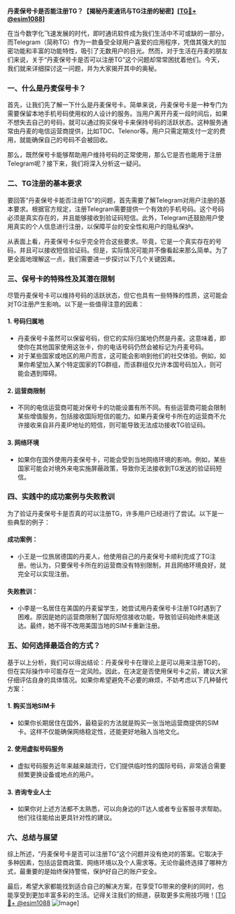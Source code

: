 **丹麦保号卡是否能注册TG？【揭秘丹麦通讯与TG注册的秘密】[[TG💪+ @esim1088](https://t.me/s/esim1088)]**

在当今数字化飞速发展的时代，即时通讯软件成为我们生活中不可或缺的一部分，而Telegram（简称TG）作为一款备受全球用户喜爱的应用程序，凭借其强大的加密功能和丰富的功能特性，吸引了无数用户的目光。然而，对于生活在丹麦的朋友们来说，关于“丹麦保号卡是否可以注册TG”这个问题却常常困扰着他们。今天，我们就来详细探讨这一问题，并为大家揭开其中的奥秘。

### 一、什么是丹麦保号卡？

首先，让我们先了解一下什么是丹麦保号卡。简单来说，丹麦保号卡是一种专门为需要保留本地手机号码使用权的人设计的服务。当用户离开丹麦一段时间后，如果不想失去自己的号码，就可以通过购买保号卡来保持号码的活跃状态。这种服务通常由丹麦的电信运营商提供，比如TDC、Telenor等。用户只需定期支付一定的费用，就能确保自己的号码不会被回收。

那么，既然保号卡能够帮助用户维持号码的正常使用，那么它是否也能用于注册Telegram呢？接下来，我们将深入分析这一疑问。

### 二、TG注册的基本要求

要回答“丹麦保号卡能否注册TG”的问题，首先需要了解Telegram对用户注册的基本要求。根据官方规定，注册Telegram需要提供一个有效的手机号码。这个号码必须是真实存在的，并且能够接收到验证码短信。此外，Telegram还鼓励用户使用真实的个人信息进行注册，以保障平台的安全性和用户的隐私保护。

从表面上看，丹麦保号卡似乎完全符合这些要求。毕竟，它是一个真实存在的号码，并且可以接收短信验证码。但是，实际情况可能并不像看起来那么简单。为了更全面地理解这一点，我们需要进一步探讨以下几个关键因素。

### 三、保号卡的特殊性及其潜在限制

尽管丹麦保号卡可以维持号码的活跃状态，但它也具有一些特殊的性质，这可能会对TG注册产生影响。以下是一些值得注意的因素：

#### 1. **号码归属地**
   - 丹麦保号卡虽然可以保留号码，但它的实际归属地仍然是丹麦。这意味着，即使你在其他国家使用这张卡，你的电话号码仍然会被标记为丹麦号码。
   - 对于某些国家或地区的用户而言，这可能会影响到他们的社交体验。例如，如果你希望加入某个特定国家的TG群组，而该群组仅允许本国号码加入，则可能会遇到障碍。

#### 2. **运营商限制**
   - 不同的电信运营商可能对保号卡的功能设置有所不同。有些运营商可能会限制某些增值服务，包括接收国际短信的能力。如果丹麦保号卡所在的运营商不允许接收来自非丹麦IP地址的短信，则可能导致无法成功接收TG验证码。

#### 3. **网络环境**
   - 如果你在国外使用丹麦保号卡，可能会受到当地网络环境的影响。例如，某些国家可能会对境外来电实施屏蔽政策，导致你无法接收到TG发送的验证码短信。

### 四、实践中的成功案例与失败教训

为了验证丹麦保号卡是否真的可以注册TG，许多用户已经进行了尝试。以下是一些典型的例子：

#### 成功案例：
   - 小王是一位旅居德国的丹麦人，他使用自己的丹麦保号卡顺利完成了TG注册。他认为，只要保号卡所在的运营商没有特别限制，并且网络环境良好，就完全可以实现注册。

#### 失败教训：
   - 小李是一名居住在美国的丹麦留学生，她尝试用丹麦保号卡注册TG时遇到了困难。原因是她的运营商限制了国际短信接收功能，导致验证码始终未能送达。最终，她不得不改用美国当地的SIM卡重新注册。

### 五、如何选择最适合的方式？

基于以上分析，我们可以得出结论：丹麦保号卡在理论上是可以用来注册TG的，但在实际操作中可能存在一定风险。因此，在决定是否使用保号卡之前，建议大家仔细评估自身的具体情况。如果你希望避免不必要的麻烦，不妨考虑以下几种替代方案：

#### 1. **购买当地SIM卡**
   - 如果你长期居住在国外，最稳妥的方法就是购买一张当地运营商提供的SIM卡。这样不仅能确保网络稳定性，还能更好地融入当地文化。

#### 2. **使用虚拟号码服务**
   - 虚拟号码服务近年来越来越流行，它们提供临时性的国际号码，非常适合需要频繁更换设备或地点的用户。

#### 3. **咨询专业人士**
   - 如果你对上述方法都不太熟悉，可以向身边的IT达人或者专业客服寻求帮助。他们往往能给出更具针对性的建议。

### 六、总结与展望

综上所述，“丹麦保号卡是否可以注册TG”这个问题并没有绝对的答案。它取决于多种因素，包括运营商政策、网络环境以及个人需求等。无论你最终选择了哪种方式，最重要的是始终保持警惕，保护好自己的账户安全。

最后，希望大家都能找到适合自己的解决方案，在享受TG带来的便利的同时，也能享受到更加丰富多彩的生活。记得关注我们的频道，获取更多实用技巧哦！[[TG💪+ @esim1088](https://t.me/s/esim1088) ![Image](https://i.postimg.cc/4NQfJmqS/Snipaste-2025-05-13-00-14-12.png)]